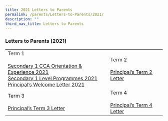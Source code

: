 ```yaml
---
title: 2021 Letters to Parents
permalink: /parents/Letters-to-Parents/2021/
description: ""
third_nav_title: Letters to Parents
---
```

### Letters to Parents (2021)

|  |  |
|---|---|
| Term 1<br><br>[Secondary 1 CCA Orientation & Experience 2021](/files/ltp5.pdf)<br>[Secondary 1 Level Programmes 2021](/files/ltp6.pdf)<br>[Principal’s Welcome Letter 2021](/files/ltp7.pdf) | Term 2<br><br>[Principal’s Term 2 Letter](/files/ltp8.pdf)  |
| Term 3<br><br>[Principal’s Term 3 Letter](/files/ltp9.pdf) | Term 4<br><br>[Principal’s Term 4 Letter](/files/ltp10.pdf) |